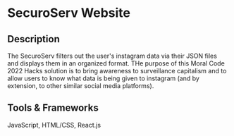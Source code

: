# SecuroServ Website

## Description
The SecuroServ filters out the user's instagram data via their JSON files and displays them in an organized format. 
THe purpose of this Moral Code 2022 Hacks solution is to bring awareness to surveillance capitalism and to allow users
to know what data is being given to instagram (and by extension, to other similar social media platforms).

## Tools & Frameworks
JavaScript, HTML/CSS, React.js
